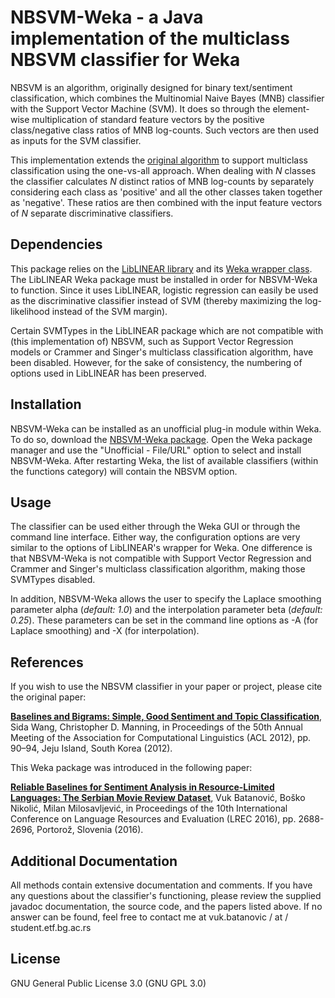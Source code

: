 ﻿# NBSVM-Weka - a Java implementation of the multiclass NBSVM classifier for Weka
NBSVM is an algorithm, originally designed for binary text/sentiment classification, which combines the Multinomial Naive Bayes (MNB) classifier with the Support Vector Machine (SVM).
It does so through the element-wise multiplication of standard feature vectors by the positive class/negative class ratios of MNB log-counts. Such vectors are then used as inputs for the SVM classifier.

This implementation extends the [original algorithm](http://github.com/sidaw/nbsvm) to support multiclass classification using the one-vs-all approach.
When dealing with *N* classes the classifier calculates *N* distinct ratios of MNB log-counts by separately considering each class as 'positive' and all the other classes taken together as 'negative'.
These ratios are then combined with the input feature vectors of *N* separate discriminative classifiers.

## Dependencies
This package relies on the [LibLINEAR library](http://www.csie.ntu.edu.tw/~cjlin/liblinear/) and its [Weka wrapper class](http://github.com/bwaldvogel/liblinear-weka). The LibLINEAR Weka package must be installed in order for NBSVM-Weka to function.
Since it uses LibLINEAR, logistic regression can easily be used as the discriminative classifier instead of SVM (thereby maximizing the log-likelihood instead of the SVM margin).

Certain SVMTypes in the LibLINEAR package which are not compatible with (this implementation of) NBSVM, such as Support Vector Regression models or Crammer and Singer's multiclass classification algorithm, have been disabled.
However, for the sake of consistency, the numbering of options used in LibLINEAR has been preserved.

## Installation
NBSVM-Weka can be installed as an unofficial plug-in module within Weka.
To do so, download the [NBSVM-Weka package](https://github.com/vukbatanovic/NBSVM-Weka/releases/download/v1.0.1/NBSVM-Weka_1.0.1.zip).
Open the Weka package manager and use the "Unofficial - File/URL" option to select and install NBSVM-Weka.
After restarting Weka, the list of available classifiers (within the functions category) will contain the NBSVM option.

## Usage
The classifier can be used either through the Weka GUI or through the command line interface.
Either way, the configuration options are very similar to the options of LibLINEAR's wrapper for Weka.
One difference is that NBSVM-Weka is not compatible with Support Vector Regression and Crammer and Singer's multiclass classification algorithm, making those SVMTypes disabled.

In addition, NBSVM-Weka allows the user to specify the Laplace smoothing parameter alpha (*default: 1.0*) and the interpolation parameter beta (*default: 0.25*).
These parameters can be set in the command line options as -A <double> (for Laplace smoothing) and -X <double> (for interpolation). 

## References
If you wish to use the NBSVM classifier in your paper or project, please cite the original paper:

**[Baselines and Bigrams: Simple, Good Sentiment and Topic Classification](http://nlp.stanford.edu/pubs/sidaw12_simple_sentiment.pdf)**, Sida Wang, Christopher D. Manning, in Proceedings of the 50th Annual Meeting of the Association for Computational Linguistics (ACL 2012), pp. 90–94, Jeju Island, South Korea (2012).

This Weka package was introduced in the following paper:

**[Reliable Baselines for Sentiment Analysis in Resource-Limited Languages: The Serbian Movie Review Dataset](http://www.lrec-conf.org/proceedings/lrec2016/pdf/284_Paper.pdf)**, Vuk Batanović, Boško Nikolić, Milan Milosavljević, in Proceedings of the 10th International Conference on Language Resources and Evaluation (LREC 2016), pp. 2688-2696, Portorož, Slovenia (2016).

## Additional Documentation
All methods contain extensive documentation and comments.
If you have any questions about the classifier's functioning, please review the supplied javadoc documentation, the source code, and the papers listed above.
If no answer can be found, feel free to contact me at vuk.batanovic / at / student.etf.bg.ac.rs

## License
GNU General Public License 3.0 (GNU GPL 3.0)
